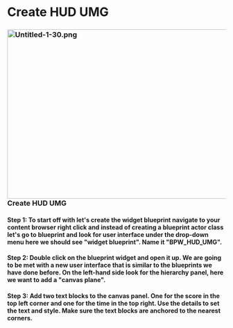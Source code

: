 # Create HUD UMG

<h3><strong><img style="float: right;" src="https://vertexschool.instructure.com/courses/289/files/18496/preview?verifier=fzqMD13o4qNaTA15k3loj0MMDpy7SmcDPn1cfX9b" alt="Untitled-1-30.png" width="693" height="390" data-api-endpoint="https://vertexschool.instructure.com/api/v1/courses/289/files/18496" data-api-returntype="File">Create HUD UMG</strong></h3>
<h4><strong>Step 1:</strong> To start off with let's create the widget blueprint navigate to your content browser right click and instead of creating a blueprint actor class let's go to blueprint and look for user interface under the drop-down menu here we should see "widget blueprint". Name it "BPW_HUD_UMG".</h4>
<h4><strong>Step 2:</strong> Double click on the blueprint widget and open it up. We are going to be met with a new user interface that is similar to the blueprints we have done before. On the left-hand side look for the hierarchy panel, here we want to add a "canvas plane".</h4>
<h4><strong>Step 3:</strong> Add two text blocks to the canvas panel. One for the score in the top left corner and one for the time in the top right. Use the details to set the text and style. Make sure the text blocks are anchored to the nearest corners.</h4>